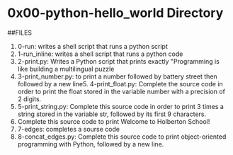 # 0x00-python-hello_world Directory
##FILES
1. 0-run: writes a shell script that runs a python script
2. 1-run_inline: writes a shell script that runs a python code
3. 2-print.py: Writes a Python script that prints exactly "Programming is like building a multilingual puzzle
4. 3-print_number.py: to print a number followed by battery street then followed by a new line5. 4-print_float.py: Complete the source code in order to print the float stored in the variable number with a precision of 2 digits.
6. 5-print_string.py: Complete this source code in order to print 3 times a string stored in the variable str, followed by its first 9 characters.
7. Complete this source code to print Welcome to Holberton School!
8. 7-edges: completes a sourse code
9. 8-concat_edges.py: Complete this source code to print object-oriented programming with Python, followed by a new line.

